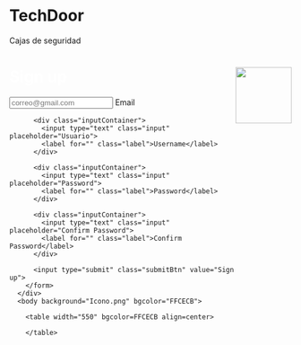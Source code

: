 # TechDoor
Cajas de seguridad
<!DOCTYPE html>
<html lang="en">
<head>
  <meta charset="UTF-8">
  <meta name="viewport" content="width=device-width, initial-scale=1.0">
  <meta http-equiv="X-UA-Compatible" content="ie=edge">
  <title>Registrarse</title>
  <link rel="stylesheet" href="CSS.css">
  <link rel="icon" href="Icono.png">
  
  </head>
<body>
      <div class="signupFrm">
        <form action="" class="form"><img src="Icono.png" align="right" width="100" />
          <h1 class="title"> <font color="white" >Sign up</font> </h1>
          <div class="inputContainer">
            <input type="text" class="input" placeholder="correo@gmail.com">
            <label for="" class="label">Email</label>
          </div>
    
          <div class="inputContainer">
            <input type="text" class="input" placeholder="Usuario">
            <label for="" class="label">Username</label>
          </div>
    
          <div class="inputContainer">
            <input type="text" class="input" placeholder="Password">
            <label for="" class="label">Password</label>
          </div>
    
          <div class="inputContainer">
            <input type="text" class="input" placeholder="Confirm Password">
            <label for="" class="label">Confirm Password</label>
          </div>

          <input type="submit" class="submitBtn" value="Sign up">
        </form>
      </div>
      <body background="Icono.png" bgcolor="FFCECB">

        <table width="550" bgcolor=FFCECB align=center>
        
        </table>
</body>
</html>

